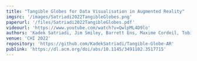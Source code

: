 ```yaml
---
title: "Tangible Globes for Data Visualisation in Augmented Reality"
imgsrc: '/images/Satriadi2022TangibleGlobes.png'
paperurl: '/files/Satriadi2022TangibleGlobes.pdf'
videourl: 'https://www.youtube.com/watch?v=QwlpML4D9lo'
authors: 'Kadek Satriadi, Jim Smiley, Barrett Ens, Maxime Cordeil, Tobias Czauderna, Benjamin Lee, Ying Yang, Tim Dwyer, Bernhard Jenny'
venue: 'CHI 2022'
repository: 'https://github.com/KadekSatriadi/Tangible-Globe-AR'
publink: 'https://dl.acm.org/doi/abs/10.1145/3491102.3517715'
---
```

